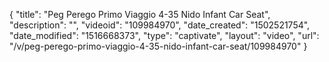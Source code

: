 {
    "title": "Peg Perego Primo Viaggio 4-35 Nido Infant Car Seat",
    "description": "",
    "videoid": "109984970",
    "date_created": "1502521754",
    "date_modified": "1516668373",
    "type": "captivate",
    "layout": "video",
    "url": "\/v\/peg-perego-primo-viaggio-4-35-nido-infant-car-seat\/109984970"
}